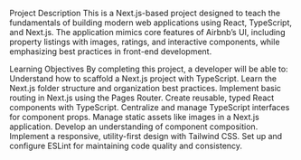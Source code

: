  Project Description
This is a Next.js-based project designed to teach the fundamentals of building modern web applications using React, TypeScript, and Next.js. The application mimics core features of Airbnb’s UI, including property listings with images, ratings, and interactive components, while emphasizing best practices in front-end development.

Learning Objectives
By completing this project, a developer will be able to:
Understand how to scaffold a Next.js project with TypeScript.
Learn the Next.js folder structure and organization best practices.
Implement basic routing in Next.js using the Pages Router.
Create reusable, typed React components with TypeScript.
Centralize and manage TypeScript interfaces for component props.
Manage static assets like images in a Next.js application.
Develop an understanding of component composition.
Implement a responsive, utility-first design with Tailwind CSS.
Set up and configure ESLint for maintaining code quality and consistency.
